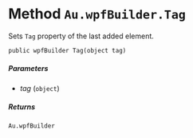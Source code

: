 # Method `Au.wpfBuilder.Tag`

Sets `Tag` property of the last added element.

```
public wpfBuilder Tag(object tag)
```

##### Parameters

- *tag*  (`object`)

##### Returns

`Au.wpfBuilder`